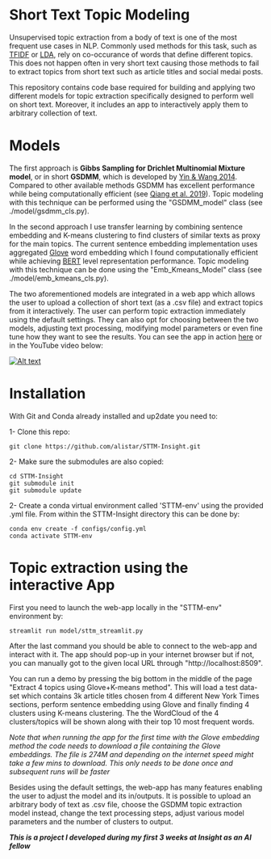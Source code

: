 # Short Text Topic Modeling
Unsupervised topic extraction from a body of text is one of the most frequent use cases in NLP. Commonly used methods for this task, such as [TFIDF](https://en.wikipedia.org/wiki/Tf%E2%80%93idf) or [LDA](https://en.wikipedia.org/wiki/Latent_Dirichlet_allocation), rely on co-occurance of words that define different topics. This does not happen often in very short text causing those methods to fail to extract topics from short text such as article titles and social medai posts.

This repository contains code base required for building and applying two different models for topic extraction specifically designed to perform well on short text. Moreover, it includes an app to interactively apply them to arbitrary collection of text.

# Models
The first approach is **Gibbs Sampling for Drichlet Multinomial Mixture model**, or in short **GSDMM**, which is developed by [Yin & Wang 2014](dbgroup.cs.tsinghua.edu.cn). Compared to other available methods GSDMM has excellent performance while being computationally efficient (see [Qiang et al. 2019](https://arxiv.org/abs/1904.07695)). Topic modeling with this technique can be performed using the "GSDMM_model" class (see ./model/gsdmm_cls.py).

In the second approach I use transfer learning by combining sentence embedding and K-means clustering to find clusters of similar texts as proxy for the main topics. The current sentence embedding implementation uses aggregated [Glove](https://nlp.stanford.edu/projects/glove/) word embedding which I found computationally efficient while achieving [BERT](https://github.com/google-research/bert) level representation performance. Topic modeling with this technique can be done using the "Emb_Kmeans_Model" class (see ./model/emb_kmeans_cls.py).

The two aforementioned models are integrated in a web app which allows the user to upload a collection of short text (as a .csv file) and extract topics from it interactively. The user can perform topic extraction immediately using the default settings. They can also opt for choosing between the two models, adjusting text processing, modifying model parameters or even fine tune how they want to see the results. You can see the app in action [here](http://54.189.234.199:8501) or in the YouTube video below:

[![Alt text](https://img.youtube.com/vi/ckn0lQPvgFw/0.jpg)](https://www.youtube.com/watch?v=ckn0lQPvgFw)

# Installation
With Git and Conda already installed and up2date you need to:

1- Clone this repo:
```
git clone https://github.com/alistar/STTM-Insight.git
```

2- Make sure the submodules are also copied:

```
cd STTM-Insight
git submodule init
git submodule update
```

2- Create a conda virtual environment called 'STTM-env' using the provided .yml file. From within the STTM-Insight directory this can be done by:
```
conda env create -f configs/config.yml
conda activate STTM-env
```
# Topic extraction using the interactive App
First you need to launch the web-app locally in the "STTM-env" environment by:
```
streamlit run model/sttm_streamlit.py
```

After the last command you should be able to connect to the web-app and interact with it. The app should pop-up in your internet browser but if not, you can manually got to the given local URL through "http://localhost:8509".

You can run a demo by pressing the big bottom in the middle of the page "Extract 4 topics using Glove+K-means method". This will load a test data-set which contains 3k article titles chosen from 4 different New York Times sections, perform sentence embedding using Glove and finally finding 4 clusters using K-means clustering. The the WordCloud of the 4 clusters/topics will be shown along with their top 10 most frequent words.

_Note that when running the app for the first time with the Glove embedding method the code needs to download a file containing the Glove embeddings. The file is 274M and depending on the internet speed might take a few mins to download. This only needs to be done once and subsequent runs will be faster_

Besides using the default settings, the web-app has many features enabling the user to adjust the model and its in/outputs. It is possible to upload an arbitrary body of text as .csv file, choose the GSDMM topic extraction model instead, change the text processing steps, adjust various model parameters and the number of clusters to output.


***This is a project I developed during my first 3 weeks at Insight as an AI fellow***